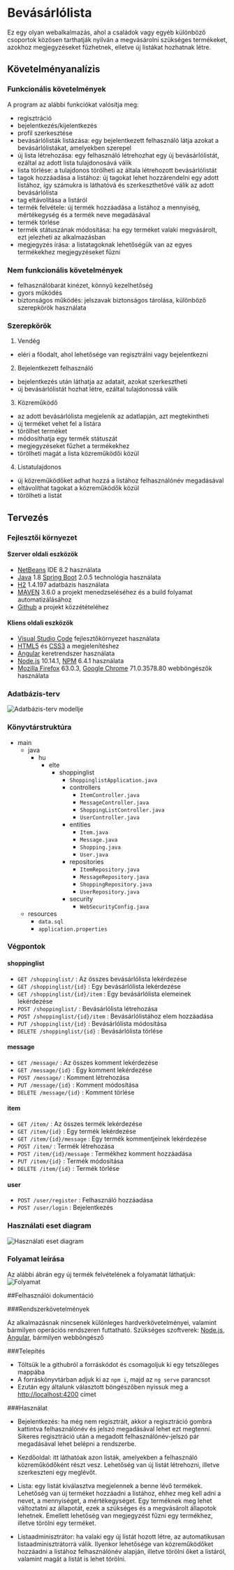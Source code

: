 # Bevásárlólista
Ez egy olyan webalkalmazás, ahol a családok vagy egyéb különböző csoportok közösen tarthatják nyilván a megvásárolni szükséges termékeket, azokhoz megjegyzéseket fűzhetnek, elletve új listákat hozhatnak létre.
## Követelményanalízis
### Funkcionális követelmények
A program az alábbi funkciókat valósítja meg:
- regisztráció
- bejelentkezés/kijelentkezés
- profil szerkesztése
- bevásárlólisták listázása: egy bejelentkezett felhasználó látja azokat a bevásárlólistákat, amelyekben szerepel
- új lista létrehozása: egy felhasználó létrehozhat egy új bevásárlólistát, ezáltal az adott lista tulajdonosává válik
- lista törlése: a tulajdonos törölheti az általa létrehozott bevásárlólistát
- tagok hozzáadása a listához: új tagokat lehet hozzárendelni egy adott listához, így számukra is láthatóvá és szerkeszthetővé válik az adott bevásárlólista
- tag eltávolítása a listáról
- termék felvétele: új termék hozzáadása a listához a mennyiség, mértékegység és a termék neve megadásával
- termék törlése
- termék státuszának módosítása: ha egy terméket valaki megvásárolt, ezt jelezheti az alkalmazásban
- megjegyzés írása: a listatagoknak lehetőségük van az egyes termékekhez megjegyzéseket fűzni
### Nem funkcionális követelmények
- felhasználóbarát kinézet, könnyű kezelhetőség
- gyors működés
- biztonságos működés: jelszavak biztonságos tárolása, különböző szerepkörök használata
### Szerepkörök
1. Vendég
- eléri a főodalt, ahol lehetősége van regisztrálni vagy bejelentkezni
2. Bejelentkezett felhasználó
- bejelentkezés után láthatja az adatait, azokat szerkesztheti
- új bevásárlólistát hozhat létre, ezáltal tulajdonossá válik
3. Közreműködő
- az adott bevásárlólista megjelenik az adatlapján, azt megtekintheti
- új terméket vehet fel a listára
- törölhet terméket
- módosíthatja egy termék státuszát
- megjegyzéseket fűzhet a termékekhez
- törölheti magát a lista közreműködői közül
4. Listatulajdonos
- új közreműködőket adhat hozzá a listához felhasználónév megadásával
- eltávolíthat tagokat a közreműködők közül
- törölheti a listát

## Tervezés

### Fejlesztői környezet

#### Szerver oldali eszközök

* [NetBeans](https://netbeans.org/) IDE 8.2 használata
* [Java](https://www.java.com/) 1.8 [Spring Boot](https://projects.spring.io/spring-boot/) 2.0.5 technológia használata
* [H2](http://www.h2database.com/) 1.4.197 adatbázis használata
* [MAVEN](https://maven.apache.org/) 3.6.0 a projekt menedzseléséhez és a build folyamat automatizálásához
* [Github](https://github.com/) a projekt közzétételéhez

#### Kliens oldali eszközök

* [Visual Studio Code](https://netbeans.org/) fejlesztőkörnyezet használata
* [HTML5](https://htmlreference.io/) és [CSS3](https://cssreference.io/) a megjelenítéshez
* [Angular](https://angular.io/) keretrendszer használata
* [Node.js](https://nodejs.org/) 10.14.1, [NPM](https://www.npmjs.com/) 6.4.1 használata
* [Mozilla Firefox](https://www.mozilla.org/hu/firefox/) 63.0.3, [Google Chrome](https://www.google.com/chrome/) 71.0.3578.80 webböngészők használata

### Adatbázis-terv

![Adatbázis-terv modellje](db_uml.png)

### Könyvtárstruktúra

- main
    - java
        - hu
            - elte
                - shoppinglist
                    - `ShoppinglistApplication.java`
                    - controllers
                        - `ItemController.java`
                        - `MessageController.java`
                        - `ShoppingListController.java`
                        - `UserController.java`
                    - entities
                        - `Item.java`
                        - `Message.java`
                        - `Shopping.java`
                        - `User.java`
                    - repositories
                        - `ItemRepository.java`
                        - `MessageRepository.java`
                        - `ShoppingRepository.java`
                        - `UserRepository.java`
                    - security
                        - `WebSecurityConfig.java`
    - resources
        - `data.sql`
        - `application.properties`

### Végpontok

#### shoppinglist

- `GET /shoppinglist/` : Az összes bevásárlólista lekérdezése
- `GET /shoppinglist/{id}` : Egy bevásárlólista lekérdezése
- `GET /shoppinglist/{id}/item` : Egy bevásárlólista elemeinek lekérdezése
- `POST /shoppinglist/` : Bevásárlólista létrehozása
- `POST /shoppinglist/{id}/item` : Bevásárlólistához elem hozzáadása
- `PUT /shoppinglist/{id}` : Bevásárlólista módosítása
- `DELETE /shoppinglist/{id}` : Bevásárlólista törlése

#### message

- `GET /message/` : Az összes komment lekérdezése
- `GET /message/{id}` : Egy komment lekérdezése
- `POST /message/` : Komment létrehozása
- `PUT /message/{id}` : Komment módosítása
- `DELETE /message/{id}` : Komment törlése

#### item

- `GET /item/` : Az összes termék lekérdezése
- `GET /item/{id}` : Egy termék lekérdezése
- `GET /item/{id}/message` : Egy termék kommentjeinek lekérdezése
- `POST /item/` : Termék létrehozása
- `POST /item/{id}/message` : Termékhez komment hozzáadása
- `PUT /item/{id}` : Termék módosítása
- `DELETE /item/{id}` : Termék törlése

#### user

- `POST /user/register` : Felhasználó hozzáadása
- `POST /user/login` : Bejelentkezés

### Használati eset diagram

![Használati eset diagram](usecase.png)

### Folyamat leírása

Az alábbi ábrán egy új termék felvételének a folyamatát láthatjuk:
![Folyamat](activity.png)

##Felhasználói dokumentáció

###Rendszerkövetelmények

Az alkalmazásnak nincsenek különleges hardverkövetelményei, valamint bármilyen operációs rendszeren futtatható.
Szükséges szoftverek: [Node.js](https://nodejs.org/en/download/), [Angular](https://angular.io/), bármilyen webböngésző

###Telepítés

- Töltsük le a githubról a forráskódot és csomagoljuk ki egy tetszőleges mappába
- A forráskönyvtárban adjuk ki az `npm i`, majd az `ng serve` parancsot
- Ezután egy általunk választott böngészőben nyissuk meg a [http://localhost:4200](http://localhost:4200) címet

###Használat

- Bejelentkezés: ha még nem regisztrált, akkor a regisztráció gombra kattintva felhasználónév és jelszó megadásával lehet ezt megtenni. Sikeres regisztráció után a megadott felhasználónév-jelszó pár megadásával lehet belépni a rendszerbe.

- Kezdőoldal: itt láthatóak azon listák, amelyekben a felhasználó közreműködőként részt vesz. Lehetőség van új listát létrehozni, illetve szerkeszteni egy meglévőt.

- Lista: egy listát kiválasztva megjelennek a benne lévő termékek. Lehetőség van új terméket hozzáadni a listához, ehhez meg kell adni a nevet, a mennyiséget, a mértékegységet. Egy terméknek meg lehet változtatni az állapotát, ezek a szükséges és a megvásárolt állapotok lehetnek. Emellett lehetőség van megjegyzést fűzni egy termékhez, illetve törölni egy terméket.

- Listaadminisztrátor: ha valaki egy új listát hozott létre, az automatikusan listaadminisztrátorrá válik. Ilyenkor lehetősége van közreműködőket hozzáadni a listához felhasználónév alapján, illetve törölni őket a listáról, valamint magát a listát is lehet törölni.
